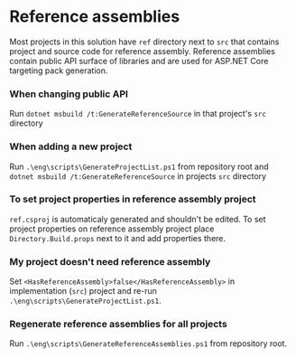 Reference assemblies
========================

Most projects in this solution have `ref` directory next to `src` that contains project and source code for reference assembly.
Reference assemblies contain public API surface of libraries and are used for ASP.NET Core targeting pack generation.

### When changing public API

Run `dotnet msbuild /t:GenerateReferenceSource` in that project's `src` directory

### When adding a new project

Run `.\eng\scripts\GenerateProjectList.ps1` from repository root and `dotnet msbuild /t:GenerateReferenceSource` in projects `src` directory

### To set project properties in reference assembly project

`ref.csproj` is automaticaly generated and shouldn't be edited. To set project properties on reference assembly project place `Directory.Build.props` next to it and add properties there.

### My project doesn't need reference assembly

Set `<HasReferenceAssembly>false</HasReferenceAssembly>` in implementation (`src`) project and re-run `.\eng\scripts\GenerateProjectList.ps1`.

### Regenerate reference assemblies for all projects

Run `.\eng\scripts\GenerateReferenceAssemblies.ps1` from repository root.
